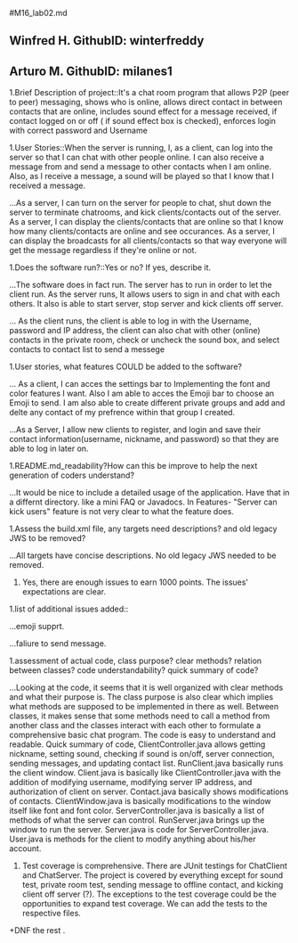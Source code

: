 #M16_lab02.md

## Winfred H.         GithubID: winterfreddy
## Arturo M.          GithubID: milanes1

1.Brief Description of project::It's a chat room program that allows P2P (peer to peer) messaging, shows who is online, allows direct contact in between contacts that are online, includes sound effect for a message received, if contact logged on or off ( if sound effect box is checked), enforces login with correct password and Username

1.User Stories::When the server is running, I, as a client, can log into the server so that I can chat with other people online. I can also receive a message from and send a message to other contacts when I am online. Also, as I receive a message, a sound will be played so that I know that I received a message.

...As a server, I can turn on the server for people to chat, shut down the server to terminate chatrooms, and kick clients/contacts out of the server. As a server, I can display the clients/contacts that are online so that I know how many clients/contacts are online and see occurances. As a server, I can display the broadcasts for all clients/contacts so that way everyone will get the message regardless if they're online or not.

1.Does the software run?::Yes or no? If yes, describe it. 

...The software does in fact run. The server has to run in order to let the client run. As the server runs, It allows users to sign in and chat with each others. It also is able to start server, stop server and kick clients off server. 

... As the client runs, the client is able to log in with the Username, password and IP address, the client can also chat with other (online) contacts in the private room, check or uncheck the sound box, and select contacts to contact list to send a messege

1.User stories, what features COULD be added to the software?

... As a client, I can acces the settings bar to Implementing the font and color features I want. Also I am able to acces the Emoji bar to choose an Emoji to send. I am also able to create different private groups and add and delte any contact of my prefrence within that group I created. 

...As a Server, I allow new clients to register, and login and save their contact information(username, nickname, and password) so that they are able to log in later on. 

1.README.md_readability?How can this be improve to help the next generation of coders understand?

...It would be nice to include a detailed usage of the application. Have that in a differnt directory. like a mini FAQ or Javadocs. In Features- "Server can kick users" feature is not very clear to what the feature does.

1.Assess the build.xml file, any targets need descriptions? and old legacy JWS to be removed?

...All targets have concise descriptions. No old legacy JWS needed to be removed.

1. Yes, there are enough issues to earn 1000 points. The issues' expectations are clear.

1.list of additional issues added:: 

<p>  ...emoji supprt.
  <a href="https://github.com/UCSB-CS56-Projects/cs56-networking-chat/issues/23" title = "github issue link 23"> </a>
  </p>
  
...faliure to send message.
<a href = "https://github.com/UCSB-CS56-Projects/cs56-networking-chat/issues/24" title = "github issue link 24"> </a>

1.assessment of actual code, class purpose? clear methods? relation between classes? code understandability? quick summary of code?

...Looking at the code, it seems that it is well organized with clear methods and what their purpose is. The class purpose is also clear which implies what methods are supposed to be implemented in there as well. Between classes, it makes sense that some methods need to call a method from another class and the classes interact with each other to formulate a comprehensive basic chat program. The code is easy to understand and readable. Quick summary of code, ClientController.java allows getting nickname, setting sound, checking if sound is on/off, server connection, sending messages, and updating contact list. RunClient.java basically runs the client window. Client.java is basically like ClientController.java with the addition of modifying username, modifying server IP address, and authorization of client on server. Contact.java basically shows modifications of contacts. ClientWindow.java is basically modifications to the window itself like font and font color. ServerController.java is basically a list of methods of what the server can control. RunServer.java brings up the window to run the server. Server.java is code for ServerController.java. User.java is methods for the client to modify anything about his/her account.

1. Test coverage is comprehensive. There are JUnit testings for ChatClient and ChatServer. The project is covered by everything except for sound test, private room test, sending message to offline contact, and kicking client off server (?). The exceptions to the test coverage could be the opportunities to expand test coverage. We can add the tests to the respective files.

+DNF the rest
.
